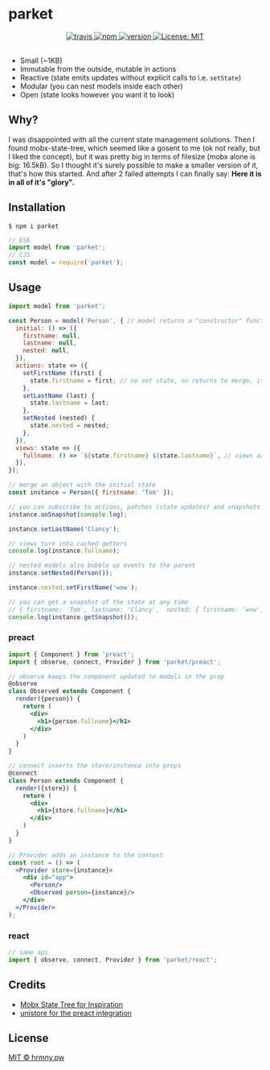 # parket

<div align="center">
  <a href="https://travis-ci.org/ForsakenHarmony/parket">
    <img src="https://travis-ci.org/ForsakenHarmony/parket.svg?branch=master" alt="travis">
  </a>
  <a href="https://www.npmjs.org/package/parket">
    <img src="https://img.shields.io/npm/v/parket.svg" alt="npm">
  </a>
  <a href="https://www.npmjs.com/package/parket">
    <img src="https://img.shields.io/npm/dm/parket.svg" alt="version" />
  </a>
  <a href="https://oss.ninja/mit/forsakenharmony">
    <img src="https://img.shields.io/badge/License-MIT-yellow.svg" alt="License: MIT" />
  </a>
</div>

<br>

 * Small (~1KB)
 * Immutable from the outside, mutable in actions
 * Reactive (state emits updates without explicit calls to i.e. `setState`)
 * Modular (you can nest models inside each other)
 * Open (state looks however you want it to look)

## Why?

I was disappointed with all the current state management solutions.
Then I found mobx-state-tree, which seemed like a gosent to me (ok not really, but I liked the concept), but it was pretty big in terms of filesize (mobx alone is big: 16.5kB).
So I thought it's surely possible to make a smaller version of it, that's how this started.
And after 2 failed attempts I can finally say: **Here it is in all of it's "glory".**

## Installation

```
$ npm i parket
```

```js
// ES6
import model from 'parket';
// CJS
const model = require('parket');
```

## Usage

```js
import model from 'parket';

const Person = model('Person', { // model returns a "constructor" function
  initial: () => ({
    firstname: null,
    lastname: null,
    nested: null,
  }),
  actions: state => ({
    setFirstName (first) {
      state.firstname = first; // no set state, no returns to merge, it's reactive™
    },
    setLastName (last) {
      state.lastname = last;
    },
    setNested (nested) {
      state.nested = nested;
    },
  }),
  views: state => ({
    fullname: () => `${state.firstname} ${state.lastname}`, // views are computed properties
  }),
});

// merge an object with the initial state
const instance = Person({ firstname: 'Tom' });

// you can subscribe to actions, patches (state updates) and snapshots (full state after actions)
instance.onSnapshot(console.log);

instance.setLastName('Clancy');

// views turn into cached getters
console.log(instance.fullname);

// nested models also bubble up events to the parent
instance.setNested(Person());

instance.nested.setFirstName('wow');

// you can get a snapshot of the state at any time
// { firstname: 'Tom', lastname: 'Clancy',  nested: { firstname: 'wow', lastname: null, nested: null } }
console.log(instance.getSnapshot());
```

### preact

```jsx
import { Component } from 'preact';
import { observe, connect, Provider } from 'parket/preact';

// observe keeps the component updated to models in the prop
@observe
class Observed extends Component {
  render({person}) {
    return (
      <div>
        <h1>{person.fullname}</h1>
      </div>
    )
  }
}

// connect inserts the store/instance into props
@connect
class Person extends Component {
  render({store}) {
    return (
      <div>
        <h1>{store.fullname}</h1>
      </div>
    )
  }
}

// Provider adds an instance to the context
const root = () => (
  <Provider store={instance}>
    <div id="app">
      <Person/>
      <Observed person={instance}/>
    </div>
  </Provider>
);
```

### react

```js
// same api
import { observe, connect, Provider } from 'parket/react';
```

## Credits

* [Mobx State Tree for Inspiration](https://github.com/mobxjs/mobx-state-tree)
* [unistore for the preact integration](https://github.com/developit/unistore/)

## License

[MIT © hrmny.pw](https://oss.ninja/mit/forsakenharmony)
